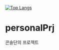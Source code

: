 [![Top Langs](https://github-readme-stats.vercel.app/api/top-langs/?username=insightofday&layout=compact)](https://github.com/insightofday/github-readme-stats)

# personalPrj
콘솔단의 프로젝트

